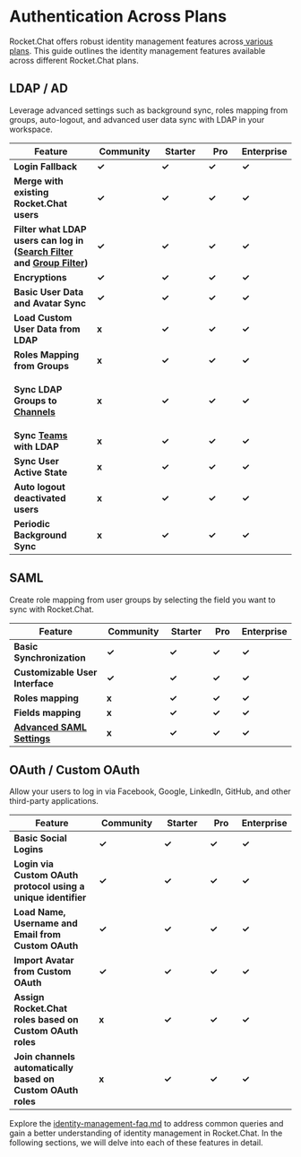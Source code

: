 # Authentication Across Plans

Rocket.Chat offers robust identity management features across[ various plans](../../readme/our-plans.md). This guide outlines the identity management features available across different Rocket.Chat plans.

## **LDAP / AD**  <a href="#ldap3" id="ldap3"></a>

Leverage advanced settings such as background sync, roles mapping from groups, auto-logout, and advanced user data sync with LDAP in your workspace.&#x20;

<table><thead><tr><th width="279">Feature</th><th width="130">Community</th><th width="122">Starter</th><th width="113">Pro</th><th>Enterprise</th></tr></thead><tbody><tr><td><strong>Login Fallback</strong></td><td><strong>✓</strong></td><td><strong>✓</strong></td><td><strong>✓</strong></td><td><strong>✓</strong></td></tr><tr><td><strong>Merge with existing Rocket.Chat users</strong></td><td><strong>✓</strong></td><td><strong>✓</strong></td><td><strong>✓</strong></td><td><strong>✓</strong></td></tr><tr><td><strong>Filter what LDAP users can log in (</strong><a href="broken-reference"><strong>Search Filter</strong> </a><strong>and</strong> <a href="broken-reference"><strong>Group Filter</strong></a><strong>)</strong></td><td><strong>✓</strong></td><td><strong>✓</strong></td><td><strong>✓</strong></td><td><strong>✓</strong></td></tr><tr><td><strong>Encryptions</strong></td><td><strong>✓</strong></td><td><strong>✓</strong></td><td><strong>✓</strong></td><td><strong>✓</strong></td></tr><tr><td><strong>Basic User Data and Avatar Sync</strong></td><td><strong>✓</strong></td><td><strong>✓</strong></td><td><strong>✓</strong></td><td><strong>✓</strong></td></tr><tr><td><strong>Load Custom User Data from LDAP</strong></td><td><strong>x</strong></td><td><strong>✓</strong></td><td><strong>✓</strong></td><td><strong>✓</strong></td></tr><tr><td><strong>Roles Mapping from Groups</strong></td><td><strong>x</strong></td><td><strong>✓</strong></td><td><strong>✓</strong></td><td><strong>✓</strong></td></tr><tr><td><p></p><p><strong>Sync LDAP Groups to</strong> <a href="../user-guides/rooms/channels/"><strong>Channels</strong></a></p><p></p></td><td><strong>x</strong></td><td><strong>✓</strong></td><td><strong>✓</strong></td><td><strong>✓</strong></td></tr><tr><td><strong>Sync</strong> <a href="../user-guides/rooms/teams/"><strong>Teams</strong> </a><strong>with LDAP</strong></td><td><strong>x</strong></td><td><strong>✓</strong></td><td><strong>✓</strong></td><td><strong>✓</strong></td></tr><tr><td><strong>Sync User Active State</strong></td><td><strong>x</strong></td><td><strong>✓</strong></td><td><strong>✓</strong></td><td><strong>✓</strong></td></tr><tr><td><strong>Auto logout deactivated users</strong></td><td><strong>x</strong></td><td><strong>✓</strong></td><td><strong>✓</strong></td><td><strong>✓</strong></td></tr><tr><td><strong>Periodic Background Sync</strong></td><td><strong>x</strong></td><td><strong>✓</strong></td><td><strong>✓</strong></td><td><strong>✓</strong></td></tr></tbody></table>

## **SAML** <a href="#saml3" id="saml3"></a>

Create role mapping from user groups by selecting the field you want to sync with Rocket.Chat.

<table><thead><tr><th width="273">Feature</th><th width="124">Community</th><th width="100">Starter</th><th width="95">Pro</th><th>Enterprise</th></tr></thead><tbody><tr><td><strong>Basic Synchronization</strong></td><td><strong>✓</strong></td><td><strong>✓</strong></td><td><strong>✓</strong></td><td><strong>✓</strong></td></tr><tr><td><strong>Customizable User Interface</strong></td><td><strong>✓</strong></td><td><strong>✓</strong></td><td><strong>✓</strong></td><td><strong>✓</strong></td></tr><tr><td><strong>Roles mapping</strong></td><td><strong>x</strong></td><td><strong>✓</strong></td><td><strong>✓</strong></td><td><strong>✓</strong></td></tr><tr><td><strong>Fields mapping</strong></td><td><strong>x</strong></td><td><strong>✓</strong></td><td><strong>✓</strong></td><td><strong>✓</strong></td></tr><tr><td><a href="broken-reference"><strong>Advanced SAML Settings</strong></a></td><td><strong>x</strong></td><td><strong>✓</strong></td><td><strong>✓</strong></td><td><strong>✓</strong></td></tr></tbody></table>

## **OAuth / Custom OAuth** <a href="#oauth3" id="oauth3"></a>

Allow your users to log in via Facebook, Google, LinkedIn, GitHub, and other third-party applications.&#x20;

<table><thead><tr><th width="260">Feature</th><th width="138">Community</th><th width="115">Starter</th><th width="104">Pro</th><th>Enterprise</th></tr></thead><tbody><tr><td><strong>Basic Social Logins</strong></td><td><strong>✓</strong></td><td><strong>✓</strong></td><td><strong>✓</strong></td><td><strong>✓</strong></td></tr><tr><td><strong>Login via Custom OAuth protocol using a unique identifier</strong></td><td><strong>✓</strong></td><td><strong>✓</strong></td><td><strong>✓</strong></td><td><strong>✓</strong></td></tr><tr><td><strong>Load Name, Username and Email from Custom OAuth</strong></td><td><strong>✓</strong></td><td><strong>✓</strong></td><td><strong>✓</strong></td><td><strong>✓</strong></td></tr><tr><td><strong>Import Avatar from Custom OAuth</strong></td><td><strong>✓</strong></td><td><strong>✓</strong></td><td><strong>✓</strong></td><td><strong>✓</strong></td></tr><tr><td><strong>Assign Rocket.Chat roles based on Custom OAuth roles</strong></td><td><strong>x</strong></td><td><strong>✓</strong></td><td><strong>✓</strong></td><td><strong>✓</strong></td></tr><tr><td><strong>Join channels automatically based on Custom OAuth roles</strong></td><td><strong>x</strong></td><td><strong>✓</strong></td><td><strong>✓</strong></td><td><strong>✓</strong></td></tr></tbody></table>

Explore the [identity-management-faq.md](../../resources/frequently-asked-questions/identity-management-faq.md "mention") to address common queries and gain a better understanding of identity management in Rocket.Chat. In the following sections, we will delve into each of these features in detail.
